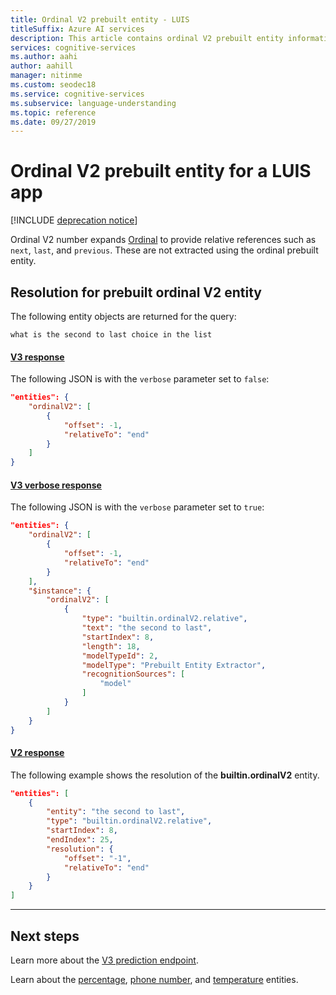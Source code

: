 ```yaml
---
title: Ordinal V2 prebuilt entity - LUIS
titleSuffix: Azure AI services
description: This article contains ordinal V2 prebuilt entity information in Language Understanding (LUIS).
services: cognitive-services
ms.author: aahi
author: aahill
manager: nitinme
ms.custom: seodec18
ms.service: cognitive-services
ms.subservice: language-understanding
ms.topic: reference
ms.date: 09/27/2019
---
```


# Ordinal V2 prebuilt entity for a LUIS app

[!INCLUDE [deprecation notice](./includes/deprecation-notice.md)]

Ordinal V2 number expands [Ordinal](luis-reference-prebuilt-ordinal.md) to provide relative references such as `next`, `last`, and `previous`. These are not extracted using the ordinal prebuilt entity.

## Resolution for prebuilt ordinal V2 entity

The following entity objects are returned for the query:

`what is the second to last choice in the list`

#### [V3 response](#tab/V3)

The following JSON is with the `verbose` parameter set to `false`:

```json
"entities": {
    "ordinalV2": [
        {
            "offset": -1,
            "relativeTo": "end"
        }
    ]
}
```

#### [V3 verbose response](#tab/V3-verbose)

The following JSON is with the `verbose` parameter set to `true`:

```json
"entities": {
    "ordinalV2": [
        {
            "offset": -1,
            "relativeTo": "end"
        }
    ],
    "$instance": {
        "ordinalV2": [
            {
                "type": "builtin.ordinalV2.relative",
                "text": "the second to last",
                "startIndex": 8,
                "length": 18,
                "modelTypeId": 2,
                "modelType": "Prebuilt Entity Extractor",
                "recognitionSources": [
                    "model"
                ]
            }
        ]
    }
}
```
#### [V2 response](#tab/V2)

The following example shows the resolution of the **builtin.ordinalV2** entity.

```json
"entities": [
    {
        "entity": "the second to last",
        "type": "builtin.ordinalV2.relative",
        "startIndex": 8,
        "endIndex": 25,
        "resolution": {
            "offset": "-1",
            "relativeTo": "end"
        }
    }
]
```
* * *

## Next steps

Learn more about the [V3 prediction endpoint](luis-migration-api-v3.md).

Learn about the [percentage](luis-reference-prebuilt-percentage.md), [phone number](luis-reference-prebuilt-phonenumber.md), and [temperature](luis-reference-prebuilt-temperature.md) entities.
